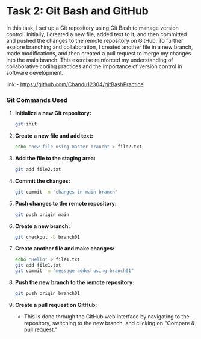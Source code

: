 # Task 2: Git Bash and GitHub

In this task, I set up a Git repository using Git Bash to manage version control. Initially, I created a new file, added text to it, and then committed and pushed the changes to the remote repository on GitHub. To further explore branching and collaboration, I created another file in a new branch, made modifications, and then created a pull request to merge my changes into the main branch. This exercise reinforced my understanding of collaborative coding practices and the importance of version control in software development.

link:- https://github.com/Chandu12304/gitBashPractice

### Git Commands Used

1. **Initialize a new Git repository:**
   ```bash
   git init
   ```

2. **Create a new file and add text:**
   ```bash
   echo "new file using master branch" > file2.txt
   ```

3. **Add the file to the staging area:**
   ```bash
   git add file2.txt
   ```

4. **Commit the changes:**
   ```bash
   git commit -m "changes in main branch"
   ```

5. **Push changes to the remote repository:**
   ```bash
   git push origin main
   ```

6. **Create a new branch:**
   ```bash
   git checkout -b branch01
   ```

7. **Create another file and make changes:**
   ```bash
   echo "Hello" > file1.txt
   git add file1.txt
   git commit -m "message added using branch01"
   ```

8. **Push the new branch to the remote repository:**
   ```bash
   git push origin branch01
   ```

9. **Create a pull request on GitHub:**
   - This is done through the GitHub web interface by navigating to the repository, switching to the new branch, and clicking on "Compare & pull request."

